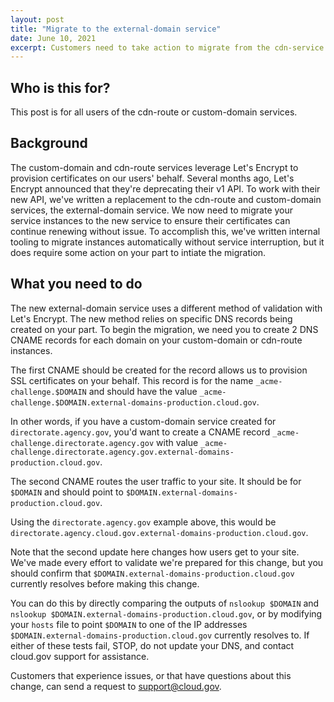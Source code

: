 ```yaml
---
layout: post
title: "Migrate to the external-domain service"
date: June 10, 2021
excerpt: Customers need to take action to migrate from the cdn-service and custom-domain service to the external-domain service
---
```


## Who is this for?

This post is for all users of the cdn-route or custom-domain services.

## Background

The custom-domain and cdn-route services leverage Let's Encrypt to provision certificates on our users' behalf.
Several months ago, Let's Encrypt announced that they're deprecating their v1 API. To work with their new API, we've written a replacement
to the cdn-route and custom-domain services, the external-domain service. We now need to migrate your service instances
to the new service to ensure their certificates can continue renewing without issue. To accomplish this, we've written internal tooling to
migrate instances automatically without service interruption, but it does require some action on your part to intiate the migration.

## What you need to do

The new external-domain service uses a different method of validation with Let's Encrypt. The new method relies on specific DNS records being created on
your part. To begin the migration, we need you to create 2 DNS CNAME records for each domain on your custom-domain or cdn-route instances.

The first CNAME should be created for the record allows us to provision SSL certificates on your behalf.
This record is for the name `_acme-challenge.$DOMAIN` and should have the value `_acme-challenge.$DOMAIN.external-domains-production.cloud.gov`.

In other words, if you have a custom-domain service created for `directorate.agency.gov`, you'd want to create a CNAME record `_acme-challenge.directorate.agency.gov` with value `_acme-challenge.directorate.agency.gov.external-domains-production.cloud.gov`.

The second CNAME routes the user traffic to your site. It should be for `$DOMAIN` and should point to `$DOMAIN.external-domains-production.cloud.gov`.

Using the `directorate.agency.gov` example above, this would be
`directorate.agency.cloud.gov.external-domains-production.cloud.gov`.

Note that the second update here changes how users get to your site.
We've made every effort to validate we're prepared for this change, but you should confirm that
`$DOMAIN.external-domains-production.cloud.gov` currently resolves before making this change.

You can do this by directly comparing the outputs of `nslookup $DOMAIN` and
`nslookup $DOMAIN.external-domains-production.cloud.gov`, or by modifying your `hosts` file
to point `$DOMAIN` to one of the IP addresses `$DOMAIN.external-domains-production.cloud.gov`
currently resolves to. If either of these tests fail, STOP, do not update
your DNS, and contact cloud.gov support for assistance.


Customers that experience issues, or that have questions about this change, can send a request to support@cloud.gov.
